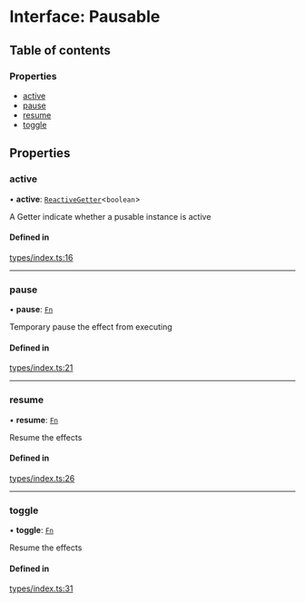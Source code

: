 # Interface: Pausable

## Table of contents

### Properties

- [active](Pausable.md#active)
- [pause](Pausable.md#pause)
- [resume](Pausable.md#resume)
- [toggle](Pausable.md#toggle)

## Properties

### active

• **active**: [`ReactiveGetter`](../README.md#reactivegetter)<`boolean`\>

A Getter indicate whether a pusable instance is active

#### Defined in

[types/index.ts:16](https://github.com/iheyunfei/solid-ext/blob/d1b4a9f/packages/use/src/types/index.ts#L16)

___

### pause

• **pause**: [`Fn`](../README.md#fn)

Temporary pause the effect from executing

#### Defined in

[types/index.ts:21](https://github.com/iheyunfei/solid-ext/blob/d1b4a9f/packages/use/src/types/index.ts#L21)

___

### resume

• **resume**: [`Fn`](../README.md#fn)

Resume the effects

#### Defined in

[types/index.ts:26](https://github.com/iheyunfei/solid-ext/blob/d1b4a9f/packages/use/src/types/index.ts#L26)

___

### toggle

• **toggle**: [`Fn`](../README.md#fn)

Resume the effects

#### Defined in

[types/index.ts:31](https://github.com/iheyunfei/solid-ext/blob/d1b4a9f/packages/use/src/types/index.ts#L31)
